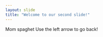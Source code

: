 ```yaml
---
layout: slide
title: "Welcome to our second slide!"
---
```

Mom spaghet
Use the left arrow to go back!
